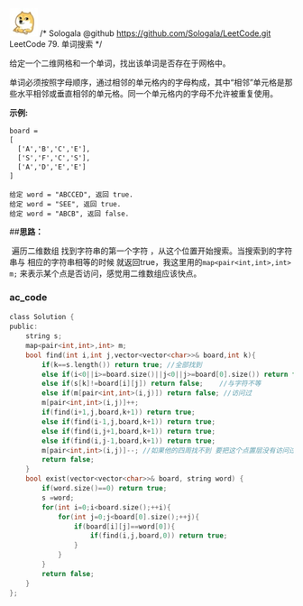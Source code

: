![](https://github.com/Sologala/SomeThings/blob/master/face.jpg?raw=true)
/*
    Sologala   @github    https://github.com/Sologala/LeetCode.git
    LeetCode   79. 单词搜索
*/

给定一个二维网格和一个单词，找出该单词是否存在于网格中。

单词必须按照字母顺序，通过相邻的单元格内的字母构成，其中“相邻”单元格是那些水平相邻或垂直相邻的单元格。同一个单元格内的字母不允许被重复使用。

**示例:**

```
board =
[
  ['A','B','C','E'],
  ['S','F','C','S'],
  ['A','D','E','E']
]

给定 word = "ABCCED", 返回 true.
给定 word = "SEE", 返回 true.
给定 word = "ABCB", 返回 false.
```



##**思路：**

​	遍历二维数组 找到字符串的第一个字符 ，从这个位置开始搜索。当搜索到的字符串与 相应的字符串相等的时候 就返回true，我这里用的`map<pair<int,int>,int> m;` 来表示某个点是否访问，感觉用二维数组应该快点。

### **ac_code**
```c
class Solution {
public:
    string s;
    map<pair<int,int>,int> m;
    bool find(int i,int j,vector<vector<char>>& board,int k){
        if(k==s.length()) return true; //全部找到
        else if(i<0||i>=board.size()||j<0||j>=board[0].size()) return false; //超出边界
        else if(s[k]!=board[i][j]) return false;    //与字符不等
        else if(m[pair<int,int>(i,j)]) return false; //访问过
        m[pair<int,int>(i,j)]++;
        if(find(i+1,j,board,k+1)) return true;
        else if(find(i-1,j,board,k+1)) return true;
        else if(find(i,j+1,board,k+1)) return true;
        else if(find(i,j-1,board,k+1)) return true;
        m[pair<int,int>(i,j)]--; //如果他的四周找不到 要把这个点置层没有访问过。 这样不会影响 后面其他店的访问
        return false;
    }
    bool exist(vector<vector<char>>& board, string word) {
        if(word.size()==0) return true;
        s =word;
        for(int i=0;i<board.size();++i){
            for(int j=0;j<board[0].size();++j){
                if(board[i][j]==word[0]){
                    if(find(i,j,board,0)) return true;
                }
            }
        }
        return false;
    }
};
```